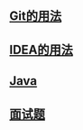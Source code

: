 ## [Git的用法](https://seven-s-s.github.io/notes/)

## [IDEA的用法](https://seven-s-s.github.io/notes/IDEA)

## [Java](https://seven-s-s.github.io/notes/Java)

## [面试题](https://seven-s-s.github.io/notes/面试题)